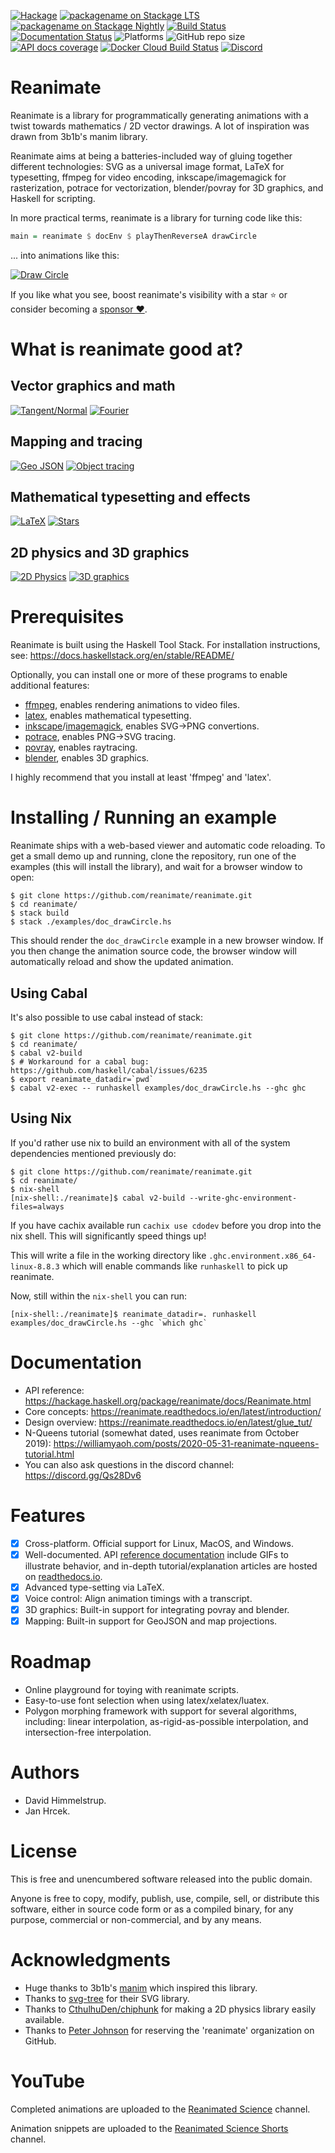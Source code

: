 [![Hackage](https://img.shields.io/hackage/v/reanimate.svg?color=success)](http://hackage.haskell.org/package/reanimate)
[![packagename on Stackage LTS](http://stackage.org/package/reanimate/badge/lts)](http://stackage.org/lts/package/reanimate)
[![packagename on Stackage Nightly](http://stackage.org/package/reanimate/badge/nightly)](http://stackage.org/nightly/package/reanimate)
[![Build Status](https://dev.azure.com/lemmih0612/reanimate/_apis/build/status/reanimate.reanimate?branchName=master)](https://dev.azure.com/lemmih0612/reanimate/_build/latest?definitionId=2&branchName=master)
[![Documentation Status](https://readthedocs.org/projects/reanimate/badge/?version=latest)](https://reanimate.readthedocs.io/en/latest/?badge=latest)
![Platforms](https://img.shields.io/badge/platform-linux%20%7C%20osx%20%7C%20windows-informational)
![GitHub repo size](https://img.shields.io/github/repo-size/reanimate/reanimate)
[![API docs coverage](https://img.shields.io/endpoint?url=https%3A%2F%2Freanimate.github.io%2Freanimate%2Fhaddock_badge.json)](https://reanimate.github.io/reanimate/haddock.txt)
[![Docker Cloud Build Status](https://img.shields.io/docker/cloud/build/reanimate/discord-bot?label=discord-bot)](https://hub.docker.com/repository/docker/reanimate/discord-bot)
[![Discord](https://img.shields.io/discord/731822102935502908)](https://discord.gg/Qs28Dv6)

# Reanimate

Reanimate is a library for programmatically generating animations with a twist towards
mathematics / 2D vector drawings. A lot of inspiration was drawn from 3b1b's manim library.

Reanimate aims at being a batteries-included way of gluing together different technologies: SVG as
a universal image format, LaTeX for typesetting, ffmpeg for video encoding, inkscape/imagemagick
for rasterization, potrace for vectorization, blender/povray for 3D graphics, and Haskell for
scripting.

In more practical terms, reanimate is a library for turning code like this:

```haskell
main = reanimate $ docEnv $ playThenReverseA drawCircle
```

... into animations like this:

[![Draw Circle](https://i.imgur.com/C02hPw8.gif)](examples/doc_playThenReverseA.hs)

If you like what you see, boost reanimate's visibility with a star ⭐ or consider becoming a [sponsor ❤](https://github.com/sponsors/Lemmih).

# What is reanimate good at?

## Vector graphics and math
[![Tangent/Normal](https://i.imgur.com/w6gEkbl.gif)](examples/demo_tangent.hs)
[![Fourier](https://i.imgur.com/pX4YRa4.gif)](examples/tut_glue_fourier.hs)

## Mapping and tracing
[![Geo JSON](https://i.imgur.com/OrKiOqF.gif)](videos/map-projection/gif.hs)
[![Object tracing](https://i.imgur.com/Y6NsPWF.gif)](examples/tut_glue_potrace.hs)

## Mathematical typesetting and effects
[![LaTeX](https://i.imgur.com/e6oO4wz.gif)](examples/tut_glue_latex.hs)
[![Stars](https://i.imgur.com/yek3v4b.gif)](examples/demo_stars.hs)

## 2D physics and 3D graphics
[![2D Physics](https://i.imgur.com/ZHUfWdp.gif)](examples/tut_glue_physics.hs)
[![3D graphics](https://i.imgur.com/4wdtuJw.gif)](examples/tut_glue_povray.hs)

# Prerequisites

Reanimate is built using the Haskell Tool Stack. For installation instructions, see: https://docs.haskellstack.org/en/stable/README/

Optionally, you can install one or more of these programs to enable additional features:
 * [ffmpeg](https://www.ffmpeg.org/), enables rendering animations to video files.
 * [latex](https://www.latex-project.org/), enables mathematical typesetting.
 * [inkscape](https://inkscape.org/)/[imagemagick](https://imagemagick.org/index.php), enables SVG->PNG convertions.
 * [potrace](http://potrace.sourceforge.net/), enables PNG->SVG tracing.
 * [povray](https://www.povray.org/), enables raytracing.
 * [blender](https://www.blender.org/), enables 3D graphics.

I highly recommend that you install at least 'ffmpeg' and 'latex'.

# Installing / Running an example

Reanimate ships with a web-based viewer and automatic code reloading. To get a small demo
up and running, clone the repository, run one of the examples (this will install the library),
and wait for a browser window to open:

```console
$ git clone https://github.com/reanimate/reanimate.git
$ cd reanimate/
$ stack build
$ stack ./examples/doc_drawCircle.hs
```

This should render the `doc_drawCircle` example in a new browser window. If you then change the
animation source code, the browser window will automatically reload and show the updated animation.


## Using Cabal

It's also possible to use cabal instead of stack:

```console
$ git clone https://github.com/reanimate/reanimate.git
$ cd reanimate/
$ cabal v2-build
$ # Workaround for a cabal bug: https://github.com/haskell/cabal/issues/6235
$ export reanimate_datadir=`pwd`
$ cabal v2-exec -- runhaskell examples/doc_drawCircle.hs --ghc ghc
```

## Using Nix

If you'd rather use nix to build an environment with all of the system dependencies mentioned previously do:

```console
$ git clone https://github.com/reanimate/reanimate.git
$ cd reanimate/
$ nix-shell
[nix-shell:./reanimate]$ cabal v2-build --write-ghc-environment-files=always
```

If you have cachix available run `cachix use cdodev` before you drop into the nix shell. This will significantly speed things up!

This will write a file in the working directory like
`.ghc.environment.x86_64-linux-8.8.3` which will enable commands like `runhaskell`
to pick up reanimate.

Now, still within the `nix-shell` you can run:

```console
[nix-shell:./reanimate]$ reanimate_datadir=. runhaskell examples/doc_drawCircle.hs --ghc `which ghc`
```


# Documentation

 * API reference: https://hackage.haskell.org/package/reanimate/docs/Reanimate.html
 * Core concepts: https://reanimate.readthedocs.io/en/latest/introduction/
 * Design overview: https://reanimate.readthedocs.io/en/latest/glue_tut/
 * N-Queens tutorial (somewhat dated, uses reanimate from October 2019): https://williamyaoh.com/posts/2020-05-31-reanimate-nqueens-tutorial.html
 * You can also ask questions in the discord channel: <https://discord.gg/Qs28Dv6>

# Features

- [x] Cross-platform. Official support for Linux, MacOS, and Windows.
- [x] Well-documented. API [reference documentation](https://hackage.haskell.org/package/reanimate/docs/Reanimate.html) include GIFs to illustrate behavior, and in-depth tutorial/explanation articles are hosted on [readthedocs.io](https://reanimate.readthedocs.io/en/latest/).
- [x] Advanced type-setting via LaTeX.
- [x] Voice control: Align animation timings with a transcript.
- [x] 3D graphics: Built-in support for integrating povray and blender.
- [x] Mapping: Built-in support for GeoJSON and map projections.

# Roadmap

- Online playground for toying with reanimate scripts.
- Easy-to-use font selection when using latex/xelatex/luatex.
- Polygon morphing framework with support for several algorithms, including: linear interpolation, as-rigid-as-possible interpolation, and intersection-free interpolation.

# Authors

  * David Himmelstrup.
  * Jan Hrcek.

# License

This is free and unencumbered software released into the public domain.

Anyone is free to copy, modify, publish, use, compile, sell, or
distribute this software, either in source code form or as a compiled
binary, for any purpose, commercial or non-commercial, and by any
means.

# Acknowledgments

  * Huge thanks to 3b1b's [manim](https://github.com/3b1b/manim) which inspired this library.
  * Thanks to [svg-tree](https://github.com/Twinside/svg-tree) for their SVG library.
  * Thanks to [CthulhuDen/chiphunk](https://github.com/CthulhuDen/chiphunk) for making a 2D physics
    library easily available.
  * Thanks to [Peter Johnson](https://github.com/missinglink) for reserving the 'reanimate' organization on GitHub.

# YouTube

Completed animations are uploaded to the [Reanimated Science](https://www.youtube.com/channel/UCbZujyI7i6JbI-I0shPvDgg) channel.

Animation snippets are uploaded to the [Reanimated Science Shorts](https://www.youtube.com/channel/UCL7MwXLtQbhJeb6Ts3_HooA) channel.
